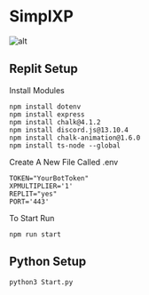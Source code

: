# SimplXP
![alt](https://discord.com/widget?id=750429670872318002&theme=dark)


## Replit Setup
Install Modules
``` terminal
npm install dotenv
npm install express
npm install chalk@4.1.2
npm install discord.js@13.10.4
npm install chalk-animation@1.6.0
npm install ts-node --global
```

Create A New File Called .env
``` .env
TOKEN="YourBotToken"
XPMULTIPLIER='1'
REPLIT="yes"
PORT='443'
```
To Start Run
``` terminal
npm run start
```
## Python Setup
``` terminal
python3 Start.py
```
